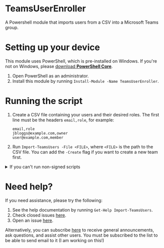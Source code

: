 # TeamsUserEnroller
A Powershell module that imports users from a CSV into a Microsoft Teams group.

# Setting up your device
This module uses PowerShell, which is pre-installed on Windows. If you're not on Windows, please [download **PowerShell Core**](https://github.com/PowerShell/PowerShell/releases).
1. Open PowerShell as an administrator.
1. Install this module by running `Install-Module -Name TeamsUserEnroller`. 

# Running the script
1. Create a CSV file containing your users and their desired roles. The first line must be the headers `email,role`, for example:
   ```csv
   email,role
   jbloggs@example.com,owner
   user@example.com,member
   ```
1. Run `Import-TeamsUsers -File <FILE>`, where `<FILE>` is the path to the CSV file. You can add the `-Create` flag if you want to create a new team first.

<details>
  <summary>If you can't run non-signed scripts</summary>
  If your policy requires scripts to be digitally signed, run

  ```powershell
  Set-ExecutionPolicy Bypass -Scope Process
  ```
  then try running the command again. You may require administrative rights to change the Execution Policy.
</details>

# Need help?
If you need assistance, please try the following:
1. See the help documentation by running `Get-Help Import-TeamsUsers`.
1. Check closed issues [here](https://github.com/luketainton/Import-TeamsUsers/issues?q=is%3Aissue+sort%3Aupdated-desc+is%3Aclosed).
1. Open an issue [here](https://github.com/luketainton/Import-TeamsUsers/issues/new).

Alternatively, you can subscribe [here](https://lists.tainton.uk/mailman/listinfo/tue-users_lists.tainton.uk) to receive general announcements, ask questions, and assist other users. You must be subscribed to the list to be able to send email to it (I am working on this!)
